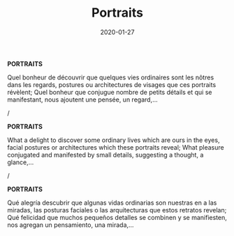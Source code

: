 ﻿---
layout: "gallery.njk"
date: "2020-01-27"
title: "Portraits"
description: ""
cover : "" # 250px height vvv
image_scaling: "150" #en pixel, la taille verticale minimum des images presentes dans la gallery
products:
#   les images produits son dans le dossier "products"
#   - image: nom_de_l_image.jpg
#     link: https://www.pcagallery.com/example
---
**PORTRAITS**

Quel bonheur de découvrir que quelques vies ordinaires sont les nôtres dans les regards, postures ou architectures de visages que ces portraits révèlent; Quel bonheur que conjugue nombre de petits détails et qui se manifestant, nous ajoutent une pensée, un regard,...

/

**PORTRAITS**

What a delight to discover some ordinary lives which are ours in the eyes, facial postures or architectures which these portraits reveal; What pleasure conjugated and manifested by small details, suggesting a thought, a glance,...

/

**PORTRAITS**

Qué alegría descubrir que algunas vidas ordinarias son nuestras en a las miradas, las posturas faciales o las arquitecturas que estos retratos revelan; Qué felicidad que muchos pequeños detalles se combinen y se manifiesten, nos agregan un pensamiento, una mirada,...
